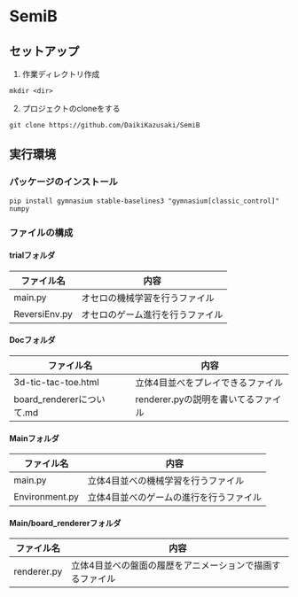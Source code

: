 # SemiB

## セットアップ
1. 作業ディレクトリ作成
```
mkdir <dir>
```
2. プロジェクトのcloneをする
```
git clone https://github.com/DaikiKazusaki/SemiB
```

## 実行環境

### パッケージのインストール
```
pip install gymnasium stable-baselines3 "gymnasium[classic_control]" numpy
```

### ファイルの構成
#### trialフォルダ
| ファイル名 | 内容 |
| ---- | ---- |
| main.py | オセロの機械学習を行うファイル |
| ReversiEnv.py | オセロのゲーム進行を行うファイル |

#### Docフォルダ
| ファイル名 | 内容 |
| ---- | ---- |
| 3d-tic-tac-toe.html | 立体4目並べをプレイできるファイル |
| board_rendererについて.md | renderer.pyの説明を書いてるファイル |

#### Mainフォルダ
| ファイル名 | 内容 |
| ---- | ---- |
| main.py | 立体4目並べの機械学習を行うファイル |
| Environment.py | 立体4目並べのゲームの進行を行うファイル |

#### Main/board_rendererフォルダ
| ファイル名 | 内容 |
| ---- | ---- |
| renderer.py | 立体4目並べの盤面の履歴をアニメーションで描画するファイル |